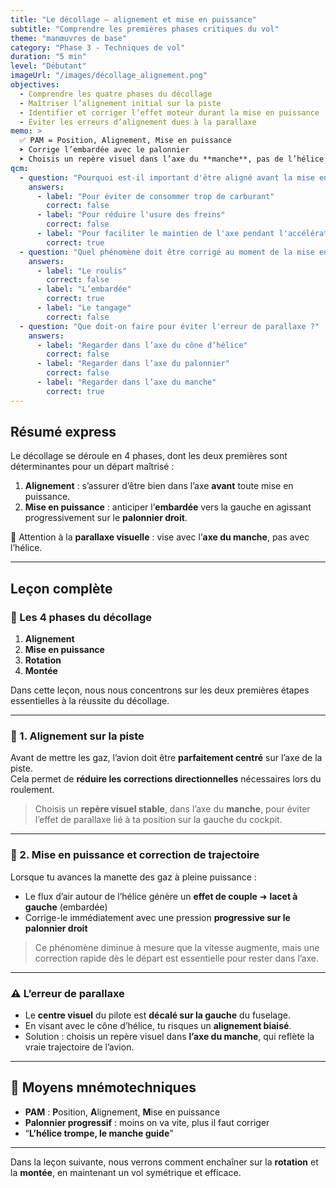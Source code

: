 ```yaml
---
title: "Le décollage – alignement et mise en puissance"
subtitle: "Comprendre les premières phases critiques du vol"
theme: "manœuvres de base"
category: "Phase 3 - Techniques de vol"
duration: "5 min"
level: "Débutant"
imageUrl: "/images/décollage_alignement.png"
objectives:
  - Comprendre les quatre phases du décollage
  - Maîtriser l’alignement initial sur la piste
  - Identifier et corriger l’effet moteur durant la mise en puissance
  - Éviter les erreurs d’alignement dues à la parallaxe
memo: >
  ✅ PAM = Position, Alignement, Mise en puissance  
  ➤ Corrige l’embardée avec le palonnier  
  ➤ Choisis un repère visuel dans l’axe du **manche**, pas de l’hélice
qcm:
  - question: "Pourquoi est-il important d'être aligné avant la mise en puissance ?"
    answers:
      - label: "Pour éviter de consommer trop de carburant"
        correct: false
      - label: "Pour réduire l'usure des freins"
        correct: false
      - label: "Pour faciliter le maintien de l'axe pendant l'accélération"
        correct: true
  - question: "Quel phénomène doit être corrigé au moment de la mise en puissance ?"
    answers:
      - label: "Le roulis"
        correct: false
      - label: "L’embardée"
        correct: true
      - label: "Le tangage"
        correct: false
  - question: "Que doit-on faire pour éviter l'erreur de parallaxe ?"
    answers:
      - label: "Regarder dans l’axe du cône d’hélice"
        correct: false
      - label: "Regarder dans l’axe du palonnier"
        correct: false
      - label: "Regarder dans l’axe du manche"
        correct: true
---
```


## Résumé express

Le décollage se déroule en 4 phases, dont les deux premières sont déterminantes pour un départ maîtrisé :

1. **Alignement** : s’assurer d’être bien dans l’axe **avant** toute mise en puissance.
2. **Mise en puissance** : anticiper l’**embardée** vers la gauche en agissant progressivement sur le **palonnier droit**.

🎯 Attention à la **parallaxe visuelle** : vise avec l’**axe du manche**, pas avec l’hélice.

---

## Leçon complète

### 🛫 Les 4 phases du décollage

1. **Alignement**
2. **Mise en puissance**
3. **Rotation**
4. **Montée**

Dans cette leçon, nous nous concentrons sur les deux premières étapes essentielles à la réussite du décollage.

---

### 🔹 1. Alignement sur la piste

Avant de mettre les gaz, l’avion doit être **parfaitement centré** sur l’axe de la piste.  
Cela permet de **réduire les corrections directionnelles** nécessaires lors du roulement.

> Choisis un **repère visuel stable**, dans l’axe du **manche**, pour éviter l’effet de parallaxe lié à ta position sur la gauche du cockpit.

---

### 🔹 2. Mise en puissance et correction de trajectoire

Lorsque tu avances la manette des gaz à pleine puissance :

- Le flux d’air autour de l’hélice génère un **effet de couple** ➜ **lacet à gauche** (embardée)
- Corrige-le immédiatement avec une pression **progressive sur le palonnier droit**

> Ce phénomène diminue à mesure que la vitesse augmente, mais une correction rapide dès le départ est essentielle pour rester dans l’axe.

---

### ⚠️ L’erreur de parallaxe

- Le **centre visuel** du pilote est **décalé sur la gauche** du fuselage.
- En visant avec le cône d’hélice, tu risques un **alignement biaisé**.
- Solution : choisis un repère visuel dans **l’axe du manche**, qui reflète la vraie trajectoire de l’avion.

---

## 🧠 Moyens mnémotechniques

- **PAM** : **P**osition, **A**lignement, **M**ise en puissance
- **Palonnier progressif** : moins on va vite, plus il faut corriger
- “**L’hélice trompe, le manche guide**”

---

Dans la leçon suivante, nous verrons comment enchaîner sur la **rotation** et la **montée**, en maintenant un vol symétrique et efficace.